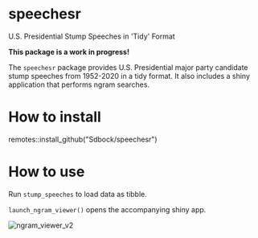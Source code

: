 # speechesr
U.S. Presidential Stump Speeches in 'Tidy' Format

**This package is a work in progress!**

The `speechesr` package provides U.S. Presidential major party candidate stump speeches from 1952-2020 in a tidy format. It also includes a shiny application that performs ngram searches.


# How to install 

remotes::install_github("Sdbock/speechesr")


# How to use

Run `stump_speeches` to load data as tibble. 

`launch_ngram_viewer()` opens the accompanying shiny app. 



![ngram_viewer_v2](https://user-images.githubusercontent.com/35930477/182711062-35ccad91-ee54-492f-8456-82fd05c05f6b.gif)




